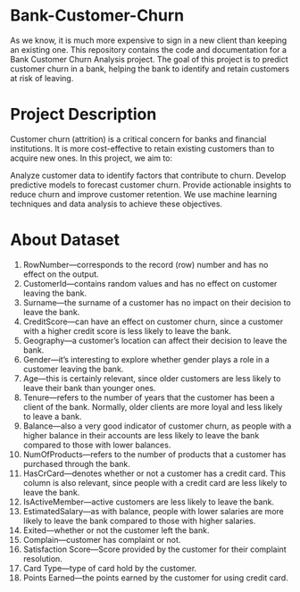 # Bank-Customer-Churn
As we know, it is much more expensive to sign in a new client than keeping an existing one. This repository contains the code and documentation for a Bank Customer Churn Analysis project. The goal of this project is to predict customer churn in a bank, helping the bank to identify and retain customers at risk of leaving.

# Project Description
Customer churn (attrition) is a critical concern for banks and financial institutions. It is more cost-effective to retain existing customers than to acquire new ones. In this project, we aim to:

Analyze customer data to identify factors that contribute to churn.
Develop predictive models to forecast customer churn.
Provide actionable insights to reduce churn and improve customer retention.
We use machine learning techniques and data analysis to achieve these objectives.

# About Dataset

1. RowNumber—corresponds to the record (row) number and has no effect on the output.
2. CustomerId—contains random values and has no effect on customer leaving the bank.
3. Surname—the surname of a customer has no impact on their decision to leave the bank.
4. CreditScore—can have an effect on customer churn, since a customer with a higher credit score is less likely to leave the bank.
5. Geography—a customer’s location can affect their decision to leave the bank.
6. Gender—it’s interesting to explore whether gender plays a role in a customer leaving the bank.
7. Age—this is certainly relevant, since older customers are less likely to leave their bank than younger ones.
8. Tenure—refers to the number of years that the customer has been a client of the bank. Normally, older clients are more loyal and less likely to leave a bank.
9. Balance—also a very good indicator of customer churn, as people with a higher balance in their accounts are less likely to leave the bank compared to those with lower balances.
10. NumOfProducts—refers to the number of products that a customer has purchased through the bank.
11. HasCrCard—denotes whether or not a customer has a credit card. This column is also relevant, since people with a credit card are less likely to leave the bank.
12. IsActiveMember—active customers are less likely to leave the bank.
13. EstimatedSalary—as with balance, people with lower salaries are more likely to leave the bank compared to those with higher salaries.
14. Exited—whether or not the customer left the bank.
15. Complain—customer has complaint or not.
16. Satisfaction Score—Score provided by the customer for their complaint resolution.
17. Card Type—type of card hold by the customer.
18. Points Earned—the points earned by the customer for using credit card.

